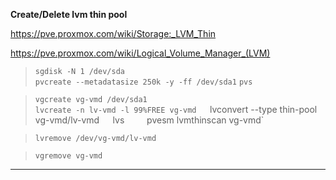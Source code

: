 **Create/Delete lvm thin pool**  

https://pve.proxmox.com/wiki/Storage:_LVM_Thin  

https://pve.proxmox.com/wiki/Logical_Volume_Manager_(LVM)  


> `sgdisk -N 1 /dev/sda`  
> `pvcreate --metadatasize 250k -y -ff /dev/sda1`
> `pvs`

> `vgcreate vg-vmd /dev/sda1`  
> `lvcreate -n lv-vmd -l 99%FREE vg-vmd  
> `lvconvert --type thin-pool vg-vmd/lv-vmd`  
> `lvs`    
> `pvesm lvmthinscan vg-vmd`  

> `lvremove /dev/vg-vmd/lv-vmd`  

> `vgremove vg-vmd`    

---

